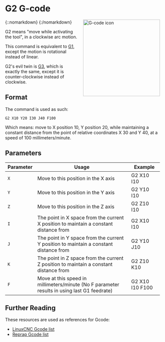# G2 G-code

{::nomarkdown}
<a href="/images/gcode.png">
  <img src="/images/gcode.png" alt="G-code icon" width="250" height="250" style="float: right; margin-left: 1rem;"/>
</a>
{:/nomarkdown}

G2 means "move while activating the tool", in a clockwise arc motion.

This command is equivalent to [G1](g1), except the motion is rotational instead of linear.

G2's evil twin is [G3](g3), which is exactly the same, except it is counter-clockwise instead of clockwise.

## Format

The command is used as such:

```plaintext
G2 X10 Y20 I30 J40 F100
```

Which means: move to X position 10, Y position 20, while maintaining a constant distance from the point of relative coordinates X 30 and Y 40, at a speed of 100 millimeters/minute.

## Parameters

| Parameter | Usage | Example |
| --------- | ----- | ------- |
| `X` | Move to this position in the X axis | G2 X10 I10 |
| `Y` | Move to this position in the Y axis | G2 Y10 I10 |
| `Z` | Move to this position in the Z axis | G2 Z10 I10 |
| `I` | The point in X space from the current X position to maintain a constant distance from | G2 X10 I10 |
| `J` | The point in Y space from the current Y position to maintain a constant distance from | G2 Y10 J10 |
| `K` | The point in Z space from the current Z position to maintain a constant distance from | G2 Z10 K10 |
| `F` | Move at this speed in millimeters/minute (No F parameter results in using last G1 feedrate) | G2 X10 I10 F100 |

## Further Reading

These resources are used as references for Gcode:

- [LinuxCNC Gcode list](http://linuxcnc.org/docs/html/gcode.html)
- [Reprap Gcode list](http://reprap.org/wiki/G-code)
